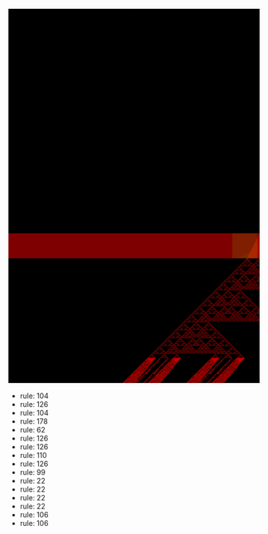 ![photo](./output.png) 
 * rule: 104
* rule: 126
* rule: 104
* rule: 178
* rule: 62
* rule: 126
* rule: 126
* rule: 110
* rule: 126
* rule: 99
* rule: 22
* rule: 22
* rule: 22
* rule: 22
* rule: 106
* rule: 106
